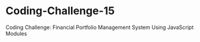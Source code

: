 # Coding-Challenge-15
Coding Challenge: Financial Portfolio Management System Using JavaScript Modules
